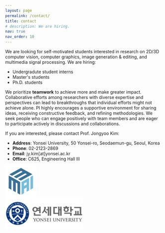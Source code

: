 ```yaml
---
layout: page
permalink: /contact/
title: contact
# description: We are hiring.
nav: true
nav_order: 10
---
```


We are looking for self-motivated students interested in research on 2D/3D computer vision, computer graphics, image generation & editing, and multimedia signal processing. We are hiring:

- Undergradute student interns
- Master's students
- Ph.D. students

We prioritize **teamwork** to achieve more and make greater impact. Collaborative efforts among researchers with diverse expertise and perspectives can lead to breakthroughs that individual efforts might not achieve alone. PI highly encourages a supportive environment for sharing ideas, receiving constructive feedback, and refining methodologies. We seek people who can engage positively with team members and are eager to participate actively in discussions and collaborations.

If you are interested, please contact Prof. Jongyoo Kim:
- **Address**: Yonsei University, 50 Yonsei-ro, Seodaemun-gu, Seoul, Korea
- **Phone**: 02-2123-2869
- **Email**: jy.kim[at]yonsei.ac.kr
- **Office**: C625, Engineering Hall III

<div class="row mt-3">
    <div class="col-2 mt-3 mt-md-0">
        <img src="/assets/img/icon_256.png" height=100>
    </div>
    <div class="col-6 mt-3 mt-md-0">
        <img src="/assets/img/yonsei_kor_eng.png" height=100>
    </div>
</div>


